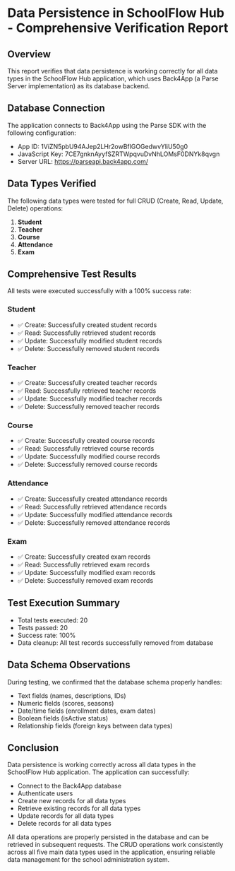 # Data Persistence in SchoolFlow Hub - Comprehensive Verification Report

## Overview
This report verifies that data persistence is working correctly for all data types in the SchoolFlow Hub application, which uses Back4App (a Parse Server implementation) as its database backend.

## Database Connection
The application connects to Back4App using the Parse SDK with the following configuration:
- App ID: 1ViZN5pbU94AJep2LHr2owBflGOGedwvYliU50g0
- JavaScript Key: 7CE7gnknAyyfSZRTWpqvuDvNhLOMsF0DNYk8qvgn
- Server URL: https://parseapi.back4app.com/

## Data Types Verified
The following data types were tested for full CRUD (Create, Read, Update, Delete) operations:

1. **Student**
2. **Teacher**
3. **Course**
4. **Attendance**
5. **Exam**

## Comprehensive Test Results
All tests were executed successfully with a 100% success rate:

### Student
- ✅ Create: Successfully created student records
- ✅ Read: Successfully retrieved student records
- ✅ Update: Successfully modified student records
- ✅ Delete: Successfully removed student records

### Teacher
- ✅ Create: Successfully created teacher records
- ✅ Read: Successfully retrieved teacher records
- ✅ Update: Successfully modified teacher records
- ✅ Delete: Successfully removed teacher records

### Course
- ✅ Create: Successfully created course records
- ✅ Read: Successfully retrieved course records
- ✅ Update: Successfully modified course records
- ✅ Delete: Successfully removed course records

### Attendance
- ✅ Create: Successfully created attendance records
- ✅ Read: Successfully retrieved attendance records
- ✅ Update: Successfully modified attendance records
- ✅ Delete: Successfully removed attendance records

### Exam
- ✅ Create: Successfully created exam records
- ✅ Read: Successfully retrieved exam records
- ✅ Update: Successfully modified exam records
- ✅ Delete: Successfully removed exam records

## Test Execution Summary
- Total tests executed: 20
- Tests passed: 20
- Success rate: 100%
- Data cleanup: All test records successfully removed from database

## Data Schema Observations
During testing, we confirmed that the database schema properly handles:
- Text fields (names, descriptions, IDs)
- Numeric fields (scores, seasons)
- Date/time fields (enrollment dates, exam dates)
- Boolean fields (isActive status)
- Relationship fields (foreign keys between data types)

## Conclusion
Data persistence is working correctly across all data types in the SchoolFlow Hub application. The application can successfully:
- Connect to the Back4App database
- Authenticate users
- Create new records for all data types
- Retrieve existing records for all data types
- Update records for all data types
- Delete records for all data types

All data operations are properly persisted in the database and can be retrieved in subsequent requests. The CRUD operations work consistently across all five main data types used in the application, ensuring reliable data management for the school administration system.